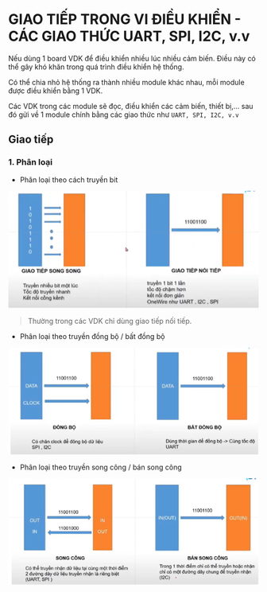 # GIAO TIẾP TRONG VI ĐIỀU KHIỂN - CÁC GIAO THỨC UART, SPI, I2C, v.v

Nếu dùng 1 board VDK để điều khiển nhiều lúc nhiều cảm biến. Điều này có thể gây khó khăn trong quá trình điều khiển hệ thống.

Có thể chia nhỏ hệ thống ra thành nhiều module khác nhau, mỗi module được điều khiển bằng 1 VDK.

Các VDK trong các module sẽ đọc, điều khiển các cảm biến, thiết bị,... sau đó gửi về 1 module chính bằng các giao thức như `UART, SPI, I2C, v.v`

## Giao tiếp

### 1. Phân loại

- Phân loại theo cách truyền bit

![Phân loại giao tiếp](./image/phân%20loại%20giao%20tiếp.png)

> Thường trong các VDK chỉ dùng giao tiếp nối tiếp.

- Phân loại theo truyền đồng bộ / bất đồng bộ

![Phân loại theo cách truyền](./image/image0.png)

- Phân loại theo truyền song công / bán song công

![Phân loại theo cách truyền](./image/image1.png)
